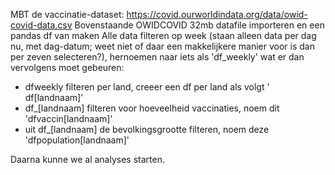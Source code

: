 MBT de vaccinatie-dataset:
https://covid.ourworldindata.org/data/owid-covid-data.csv
Bovenstaande OWIDCOVID 32mb datafile importeren en een pandas df van maken
Alle data filteren op week (staan alleen data per dag nu, met dag-datum; weet niet of daar een makkelijkere manier voor is dan per zeven selecteren?), hernoemen naar iets als 'df_weekly'
wat er dan vervolgens moet gebeuren:
- dfweekly filteren per land, creeer een df per land als volgt ' df[landnaam]'
- df_[landnaam] filteren voor hoeveelheid vaccinaties, noem dit 'dfvaccin[landnaam]'
- uit df_[landnaam] de bevolkingsgrootte filteren, noem deze 'dfpopulation[landnaam]'

Daarna kunne we al analyses starten.
